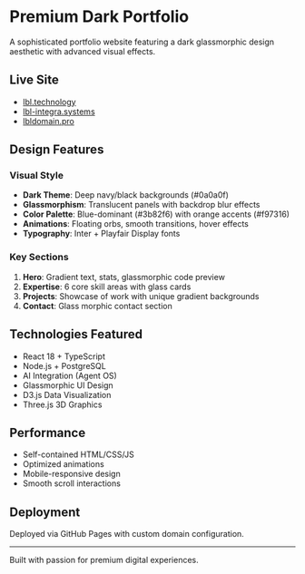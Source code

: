 # Premium Dark Portfolio

A sophisticated portfolio website featuring a dark glassmorphic design aesthetic with advanced visual effects.

## Live Site
- [lbl.technology](https://lbl.technology)
- [lbl-integra.systems](https://lbl-integra.systems)
- [lbldomain.pro](https://lbldomain.pro)

## Design Features

### Visual Style
- **Dark Theme**: Deep navy/black backgrounds (#0a0a0f)
- **Glassmorphism**: Translucent panels with backdrop blur effects
- **Color Palette**: Blue-dominant (#3b82f6) with orange accents (#f97316)
- **Animations**: Floating orbs, smooth transitions, hover effects
- **Typography**: Inter + Playfair Display fonts

### Key Sections
1. **Hero**: Gradient text, stats, glassmorphic code preview
2. **Expertise**: 6 core skill areas with glass cards
3. **Projects**: Showcase of work with unique gradient backgrounds
4. **Contact**: Glass morphic contact section

## Technologies Featured
- React 18 + TypeScript
- Node.js + PostgreSQL
- AI Integration (Agent OS)
- Glassmorphic UI Design
- D3.js Data Visualization
- Three.js 3D Graphics

## Performance
- Self-contained HTML/CSS/JS
- Optimized animations
- Mobile-responsive design
- Smooth scroll interactions

## Deployment
Deployed via GitHub Pages with custom domain configuration.

---

Built with passion for premium digital experiences.